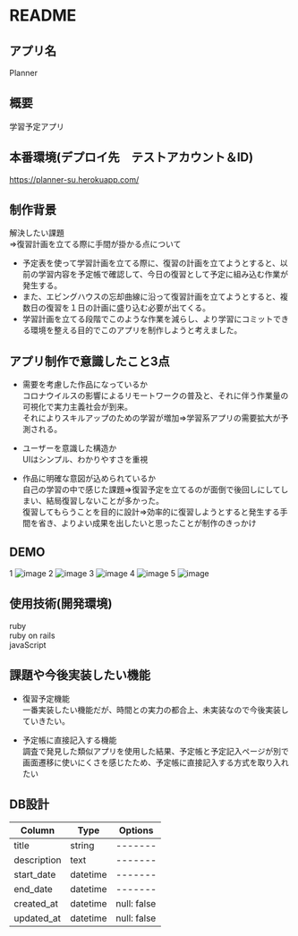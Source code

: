 # README

## アプリ名  
Planner

## 概要  
学習予定アプリ

## 本番環境(デプロイ先　テストアカウント＆ID)  
https://planner-su.herokuapp.com/

## 制作背景   
解決したい課題  
⇒復習計画を立てる際に手間が掛かる点について  
- 予定表を使って学習計画を立てる際に、復習の計画を立てようとすると、以前の学習内容を予定帳で確認して、今日の復習として予定に組み込む作業が発生する。  
- また、エビングハウスの忘却曲線に沿って復習計画を立てようとすると、複数日の復習を１日の計画に盛り込む必要が出てくる。  
- 学習計画を立てる段階でこのような作業を減らし、より学習にコミットできる環境を整える目的でこのアプリを制作しようと考えました。  

## アプリ制作で意識したこと3点  

- 需要を考慮した作品になっているか  
コロナウイルスの影響によるリモートワークの普及と、それに伴う作業量の可視化で実力主義社会が到来。  
それによりスキルアップのための学習が増加⇒学習系アプリの需要拡大が予測される。  

- ユーザーを意識した構造か  
UIはシンプル、わかりやすさを重視  

- 作品に明確な意図が込められているか  
自己の学習の中で感じた課題⇒復習予定を立てるのが面倒で後回しにしてしまい、結局復習しないことが多かった。  
復習してもらうことを目的に設計⇒効率的に復習しようとすると発生する手間を省き、よりよい成果を出したいと思ったことが制作のきっかけ  

## DEMO
1
![image](https://user-images.githubusercontent.com/61076624/83946819-1b783680-a84e-11ea-8c30-4339039b421c.png)
2
![image](https://user-images.githubusercontent.com/61076624/83946856-64c88600-a84e-11ea-8f14-c28bec098746.png)
3
![image](https://user-images.githubusercontent.com/61076624/83946866-701bb180-a84e-11ea-94d5-bb25dfbdf51b.png)
4
![image](https://user-images.githubusercontent.com/61076624/83946875-79a51980-a84e-11ea-89bd-2249146dc6e1.png)
5
![image](https://user-images.githubusercontent.com/61076624/83946881-7dd13700-a84e-11ea-9f99-7ecdc92d13a8.png)

## 使用技術(開発環境)  
ruby  
ruby on rails  
javaScript  

## 課題や今後実装したい機能  
- 復習予定機能  
一番実装したい機能だが、時間との実力の都合上、未実装なので今後実装していきたい。  

- 予定帳に直接記入する機能  
調査で発見した類似アプリを使用した結果、予定帳と予定記入ページが別で画面遷移に使いにくさを感じたため、予定帳に直接記入する方式を取り入れたい  


## DB設計

|Column|Type|Options|
|----|----|-------|
|title|string|-------|
|description|text|-------|
|start_date|datetime|-------|
|end_date|datetime|-------|
|created_at|datetime|null: false|
|updated_at|datetime|null: false|
